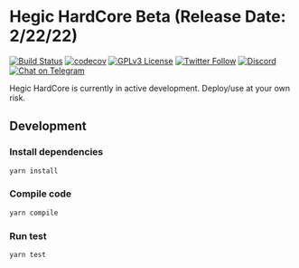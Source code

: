 # Hegic HardCore Beta (Release Date: 2/22/22)

[![Build
Status](https://github.com/hegic/contracts/actions/workflows/ci.yaml/badge.svg)](https://github.com/hegic/contracts/actions/workflows/ci.yaml)
[![codecov](https://codecov.io/gh/hegic/contracts/branch/development/graph/badge.svg?token=TPK7IUJP2N)](https://codecov.io/gh/hegic/contracts)
[![GPLv3
License](https://img.shields.io/badge/License-GPL%20v3-blue.svg)](https://opensource.org/licenses/)
[![Twitter
Follow](https://img.shields.io/twitter/follow/HegicOptions.svg?label=HegicOptions&style=social)](https://twitter.com/HegicOptions)
[![Discord](https://img.shields.io/discord/679629806043660298.svg?label=&logo=discord&logoColor=ffffff&color=7389D8&labelColor=6A7EC2)](https://discordapp.com/invite/znjdj8q)
[![Chat on
Telegram](https://img.shields.io/badge/Chat%20on-Telegram-blue.svg)](https://t.me/HegicOptions)

Hegic HardCore is currently in active development. Deploy/use at your own risk.

## Development

### Install dependencies

```bash
yarn install
```

### Compile code

```bash
yarn compile
```

### Run test

```bash
yarn test
```
